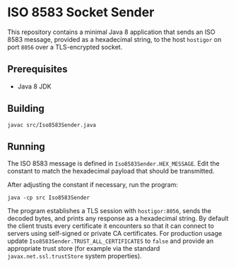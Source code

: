 # ISO 8583 Socket Sender

This repository contains a minimal Java 8 application that sends an ISO 8583 message, provided as a hexadecimal string, to the host `hostigor` on port `8056` over a TLS-encrypted socket.

## Prerequisites

- Java 8 JDK

## Building

```
javac src/Iso8583Sender.java
```

## Running

The ISO 8583 message is defined in `Iso8583Sender.HEX_MESSAGE`. Edit the constant to match the hexadecimal payload that should be transmitted.

After adjusting the constant if necessary, run the program:

```
java -cp src Iso8583Sender
```

The program establishes a TLS session with `hostigor:8056`, sends the decoded bytes, and prints any response as a hexadecimal string. By default the client trusts every certificate it encounters so that it can connect to servers using self-signed or private CA certificates. For production usage update `Iso8583Sender.TRUST_ALL_CERTIFICATES` to `false` and provide an appropriate trust store (for example via the standard `javax.net.ssl.trustStore` system properties).
